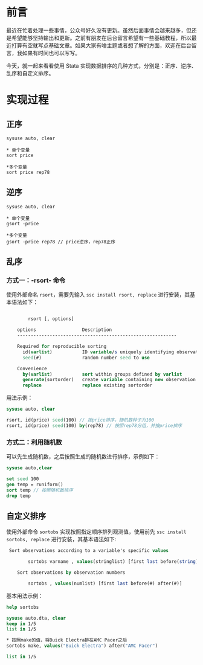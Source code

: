 # 前言

最近在忙着处理一些事情，公众号好久没有更新。虽然后面事情会越来越多，但还是希望能够坚持输出和更新。之前有朋友在后台留言希望有一些基础教程，所以最近打算有空就写点基础文章。如果大家有啥主题或者想了解的方面，欢迎在后台留言，我如果有时间也可以写写。

今天，就一起来看看使用 Stata 实现数据排序的几种方式，分别是：正序、逆序、乱序和自定义排序。

# 实现过程

## 正序

```
sysuse auto, clear

* 单个变量
sort price

*多个变量
sort price rep78
```

## 逆序

```
sysuse auto, clear

* 单个变量
gsort -price

*多个变量
gsort -price rep78 // price逆序，rep78正序
```

## 乱序

### 方式一：-rsort- 命令

使用外部命名 `rsort`，需要先输入 `ssc install rsort, replace` 进行安装，其基本语法如下：

```Stata

        rsort [, options]

    options                 Description
    -----------------------------------------------------------

    Required for reproducible sorting
      id(varlist)           ID variable/s uniquely identifying observations
      seed(#)               random number seed to use

    Convenience
      by(varlist)           sort within groups defined by varlist
      generate(sortorder)   create variable containing new observation number
      replace               replace existing sortorder

```

用法示例：

```Stata
sysuse auto, clear

rsort, id(price) seed(100) // 按price排序，随机数种子为100
rsort, id(price) seed(100) by(rep78) // 按照rep78分组，并按price排序
```

### 方式二：利用随机数

可以先生成随机数，之后按照生成的随机数进行排序，示例如下：

```Stata
sysuse auto,clear

set seed 100
gen temp = runiform()
sort temp // 按照随机数排序
drop temp
```

## 自定义排序

使用外部命令 `sortobs` 实现按照指定顺序排列观测值，使用前先 `ssc install sortobs, replace` 进行安装，其基本语法如下:

```Stata
 Sort observations according to a variable's specific values

        sortobs varname , values(stringlist) [first last before(string) after(string)]

    Sort observations by observation numbers

        sortobs , values(numlist) [first last before(#) after(#)]

```

基本用法示例：

```Stata
help sortobs

sysuse auto.dta, clear
keep in 1/5
list in 1/5

* 按照make的值，将Buick Electra排在AMC Pacer之后
sortobs make, values("Buick Electra") after("AMC Pacer")

list in 1/5
```
